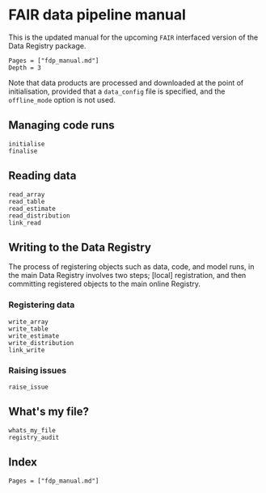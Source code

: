 # FAIR data pipeline manual
This is the updated manual for the upcoming `FAIR` interfaced version of the Data Registry package.

```@contents
Pages = ["fdp_manual.md"]
Depth = 3
```

Note that data products are processed and downloaded at the point of initialisation, provided that a `data_config` file is specified, and the `offline_mode` option is not used.


## Managing code runs

```@docs
initialise
finalise
```

## Reading data

```@docs
read_array
read_table
read_estimate
read_distribution
link_read
```

## Writing to the Data Registry

The process of registering objects such as data, code, and model runs, in the main Data Registry involves two steps; [local] registration, and then committing registered objects to the main online Registry.

### Registering data

```@docs
write_array
write_table
write_estimate
write_distribution
link_write
```

### Raising issues

```@docs
raise_issue
```

## What's my file?

```@docs
whats_my_file
registry_audit
```

## Index
```@index
Pages = ["fdp_manual.md"]
```
